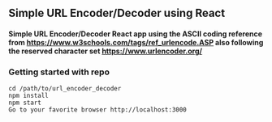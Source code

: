 ## Simple URL Encoder/Decoder using React

#### Simple URL Encoder/Decoder React app using the ASCII coding reference from https://www.w3schools.com/tags/ref_urlencode.ASP also following the reserved character set https://www.urlencoder.org/

### Getting started with repo
```
cd /path/to/url_encoder_decoder
npm install
npm start
Go to your favorite browser http://localhost:3000
```